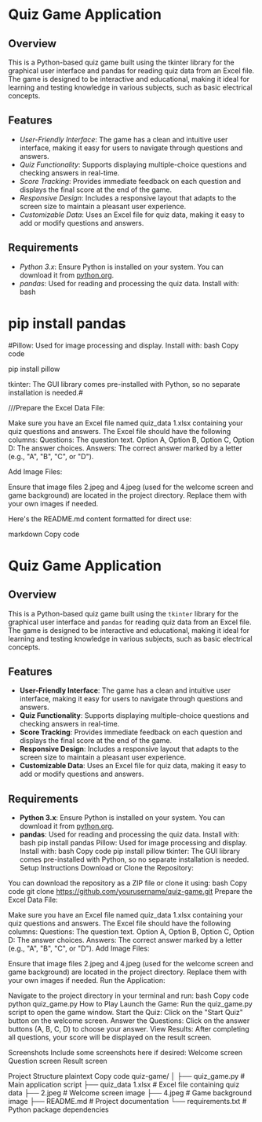# Quiz Game Application

## Overview

This is a Python-based quiz game built using the tkinter library for the graphical user interface and pandas for reading quiz data from an Excel file. The game is designed to be interactive and educational, making it ideal for learning and testing knowledge in various subjects, such as basic electrical concepts.

## Features

- *User-Friendly Interface*: The game has a clean and intuitive user interface, making it easy for users to navigate through questions and answers.
- *Quiz Functionality*: Supports displaying multiple-choice questions and checking answers in real-time.
- *Score Tracking*: Provides immediate feedback on each question and displays the final score at the end of the game.
- *Responsive Design*: Includes a responsive layout that adapts to the screen size to maintain a pleasant user experience.
- *Customizable Data*: Uses an Excel file for quiz data, making it easy to add or modify questions and answers.

## Requirements

- *Python 3.x*: Ensure Python is installed on your system. You can download it from [python.org](https://www.python.org/downloads/).
- *pandas*: Used for reading and processing the quiz data. Install with:
  bash
#  pip install pandas

#Pillow: Used for image processing and display. Install with:
bash
Copy code

pip install pillow

tkinter: The GUI library comes pre-installed with Python, so no separate installation is needed.#

///Prepare the Excel Data File:

Make sure you have an Excel file named quiz_data 1.xlsx containing your quiz questions and answers.
The Excel file should have the following columns:
Questions: The question text.
Option A, Option B, Option C, Option D: The answer choices.
Answers: The correct answer marked by a letter (e.g., "A", "B", "C", or "D").

Add Image Files:

Ensure that image files 2.jpeg and 4.jpeg (used for the welcome screen and game background) are located in the project directory. Replace them with your own images if needed.


Here's the README.md content formatted for direct use:

markdown
Copy code
# Quiz Game Application

## Overview

This is a Python-based quiz game built using the `tkinter` library for the graphical user interface and `pandas` for reading quiz data from an Excel file. The game is designed to be interactive and educational, making it ideal for learning and testing knowledge in various subjects, such as basic electrical concepts.

## Features

- **User-Friendly Interface**: The game has a clean and intuitive user interface, making it easy for users to navigate through questions and answers.
- **Quiz Functionality**: Supports displaying multiple-choice questions and checking answers in real-time.
- **Score Tracking**: Provides immediate feedback on each question and displays the final score at the end of the game.
- **Responsive Design**: Includes a responsive layout that adapts to the screen size to maintain a pleasant user experience.
- **Customizable Data**: Uses an Excel file for quiz data, making it easy to add or modify questions and answers.

## Requirements

- **Python 3.x**: Ensure Python is installed on your system. You can download it from [python.org](https://www.python.org/downloads/).
- **pandas**: Used for reading and processing the quiz data. Install with:
  bash
  pip install pandas
Pillow: Used for image processing and display. Install with:
bash
Copy code
pip install pillow
tkinter: The GUI library comes pre-installed with Python, so no separate installation is needed.
Setup Instructions
Download or Clone the Repository:

You can download the repository as a ZIP file or clone it using:
bash
Copy code
git clone https://github.com/yourusername/quiz-game.git
Prepare the Excel Data File:

Make sure you have an Excel file named quiz_data 1.xlsx containing your quiz questions and answers.
The Excel file should have the following columns:
Questions: The question text.
Option A, Option B, Option C, Option D: The answer choices.
Answers: The correct answer marked by a letter (e.g., "A", "B", "C", or "D").
Add Image Files:

Ensure that image files 2.jpeg and 4.jpeg (used for the welcome screen and game background) are located in the project directory. Replace them with your own images if needed.
Run the Application:

Navigate to the project directory in your terminal and run:
bash
Copy code
python quiz_game.py
How to Play
Launch the Game: Run the quiz_game.py script to open the game window.
Start the Quiz: Click on the "Start Quiz" button on the welcome screen.
Answer the Questions: Click on the answer buttons (A, B, C, D) to choose your answer.
View Results: After completing all questions, your score will be displayed on the result screen.


Screenshots
Include some screenshots here if desired:
Welcome screen
Question screen
Result screen



Project Structure
plaintext
Copy code
quiz-game/
│
├── quiz_game.py             # Main application script
├── quiz_data 1.xlsx         # Excel file containing quiz data
├── 2.jpeg                   # Welcome screen image
├── 4.jpeg                   # Game background image
├── README.md                # Project documentation
└── requirements.txt         # Python package dependencies
